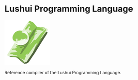 # Lushui Programming Language

<img src="misc/logo.svg" alt="lushui" width="150" height="150" />

Reference compiler of the Lushui Programming Language.
